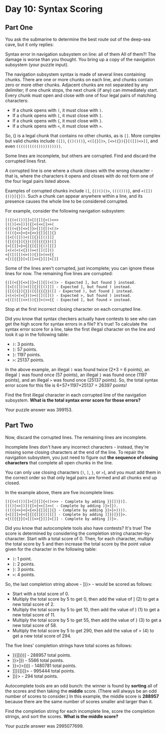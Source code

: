 # Day 10: Syntax Scoring

## Part One

You ask the submarine to determine the best route out of the deep-sea cave, but
it only replies:

Syntax error in navigation subsystem on line: all of them All of them?! The
damage is worse than you thought. You bring up a copy of the navigation
subsystem (your puzzle input).

The navigation subsystem syntax is made of several lines containing chunks.
There are one or more chunks on each line, and chunks contain zero or more other
chunks. Adjacent chunks are not separated by any delimiter; if one chunk stops,
the next chunk (if any) can immediately start. Every chunk must open and close
with one of four legal pairs of matching characters:

- If a chunk opens with `(`, it must close with `)`.
- If a chunk opens with `[`, it must close with `]`.
- If a chunk opens with `{`, it must close with `}`.
- If a chunk opens with `<`, it must close with `>`.

So, () is a legal chunk that contains no other chunks, as is `[]`. More complex
but valid chunks include `([])`, `{()()()}`, `<([{}])>`, `[<>({}){}[([])<>]]`,
and even `(((((((((())))))))))`.

Some lines are incomplete, but others are corrupted. Find and discard the
corrupted lines first.

A corrupted line is one where a chunk closes with the wrong character - that is,
where the characters it opens and closes with do not form one of the four legal
pairs listed above.

Examples of corrupted chunks include `(]`, `{()()()>`, `(((()))}`,
and `<([]){()}[{}])`. Such a chunk can appear anywhere within a line, and its
presence causes the whole line to be considered corrupted.

For example, consider the following navigation subsystem:

```
[({(<(())[]>[[{[]{<()<>>
[(()[<>])]({[<{<<[]>>(
{([(<{}[<>[]}>{[]{[(<()>
(((({<>}<{<{<>}{[]{[]{}
[[<[([]))<([[{}[[()]]]
[{[{({}]{}}([{[{{{}}([]
{<[[]]>}<{[{[{[]{()[[[]
[<(<(<(<{}))><([]([]()
<{([([[(<>()){}]>(<<{{
<{([{{}}[<[[[<>{}]]]>[]]
```

Some of the lines aren't corrupted, just incomplete; you can ignore these lines
for now. The remaining five lines are corrupted:

```
{([(<{}[<>[]}>{[]{[(<()> - Expected ], but found } instead.
[[<[([]))<([[{}[[()]]] - Expected ], but found ) instead.
[{[{({}]{}}([{[{{{}}([] - Expected ), but found ] instead.
[<(<(<(<{}))><([]([]() - Expected >, but found ) instead.
<{([([[(<>()){}]>(<<{{ - Expected ], but found > instead.
```

Stop at the first incorrect closing character on each corrupted line.

Did you know that syntax checkers actually have contests to see who can get the
high score for syntax errors in a file? It's true! To calculate the syntax error
score for a line, take the first illegal character on the line and look it up in
the following table:

- `)`: 3 points.
- `]`: 57 points.
- `}`: 1197 points.
- `>`: 25137 points.

In the above example, an illegal `)` was found twice (2*3 = 6 points), an
illegal `]` was found once (57 points), an illegal `}` was found once (1197
points), and an illegal `>` was found once (25137 points). So, the total syntax
error score for this file is 6+57+1197+25137 = 26397 points!

Find the first illegal character in each corrupted line of the navigation
subsystem. **What is the total syntax error score for those errors?**

Your puzzle answer was 399153.

## Part Two

Now, discard the corrupted lines. The remaining lines are incomplete.

Incomplete lines don't have any incorrect characters - instead, they're missing
some closing characters at the end of the line. To repair the navigation
subsystem, you just need to figure out **the sequence of closing characters**
that complete all open chunks in the line.

You can only use closing characters (`)`, `]`, `}`, or `>`), and you must add
them in the correct order so that only legal pairs are formed and all chunks end
up closed.

In the example above, there are five incomplete lines:

```
[({(<(())[]>[[{[]{<()<>> - Complete by adding }}]])})].
[(()[<>])]({[<{<<[]>>( - Complete by adding )}>]}).
(((({<>}<{<{<>}{[]{[]{} - Complete by adding }}>}>)))).
{<[[]]>}<{[{[{[]{()[[[] - Complete by adding ]]}}]}]}>.
<{([{{}}[<[[[<>{}]]]>[]] - Complete by adding ])}>.
```

Did you know that autocomplete tools also have contests? It's true! The score is
determined by considering the completion string character-by-character. Start
with a total score of 0. Then, for each character, multiply the total score by 5
and then increase the total score by the point value given for the character in
the following table:

- `)`: 1 point.
- `]`: 2 points.
- `}`: 3 points.
- `>`: 4 points.

So, the last completion string above - ])}> - would be scored as follows:

- Start with a total score of 0.
- Multiply the total score by 5 to get 0, then add the value of ] (2) to get a
  new total score of 2.
- Multiply the total score by 5 to get 10, then add the value of ) (1) to get a
  new total score of 11.
- Multiply the total score by 5 to get 55, then add the value of } (3) to get a
  new total score of 58.
- Multiply the total score by 5 to get 290, then add the value of > (4) to get a
  new total score of 294.

The five lines' completion strings have total scores as follows:

- }}]])})] - 288957 total points.
- )}>]}) - 5566 total points.
- }}>}>)))) - 1480781 total points.
- ]]}}]}]}> - 995444 total points.
- ])}> - 294 total points.

Autocomplete tools are an odd bunch: the winner is found by **sorting** all of
the scores and then taking the **middle** score. (There will always be an odd
number of scores to consider.) In this example, the middle score is **288957**
because there are the same number of scores smaller and larger than it.

Find the completion string for each incomplete line, score the completion
strings, and sort the scores. **What is the middle score?**

Your puzzle answer was 2995077699.